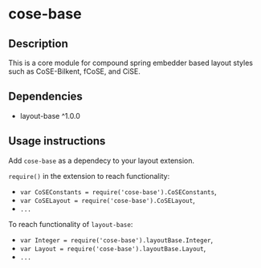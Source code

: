 # cose-base

## Description

This is a core module for compound spring embedder based layout styles such as CoSE-Bilkent, fCoSE, and CiSE.

## Dependencies

 * layout-base ^1.0.0

## Usage instructions

Add `cose-base` as a dependecy to your layout extension.

`require()` in the extension to reach functionality:

 * `var CoSEConstants = require('cose-base').CoSEConstants`,
 * `var CoSELayout = require('cose-base').CoSELayout`,
 * `...`

To reach functionality of `layout-base`:

 * `var Integer = require('cose-base').layoutBase.Integer`,
 * `var Layout = require('cose-base').layoutBase.Layout`,
 * `...`
